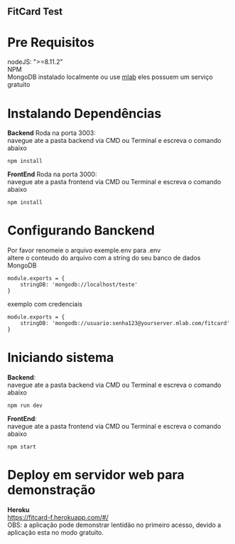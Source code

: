 ## FitCard Test

# Pre Requisitos
nodeJS: ">=8.11.2"  
NPM  
MongoDB instalado localmente ou use [mlab](https://mlab.com/) eles possuem um serviço gratuito   

# Instalando Dependências

**Backend** Roda na porta 3003:  
navegue ate a pasta backend via CMD ou Terminal e escreva o comando abaixo  
```
npm install
```
**FrontEnd** Roda na porta 3000:  
navegue ate a pasta frontend via CMD ou Terminal e escreva o comando abaixo  
```
npm install
```

# Configurando Banckend 

Por favor renomeie o arquivo exemple.env para .env   
altere o conteudo do arquivo com a string do seu banco de dados MongoDB  
```
module.exports = {
    stringDB: 'mongodb://localhost/teste'
}
```
exemplo com credenciais  
```
module.exports = {
    stringDB: 'mongodb://usuario:senha123@yourserver.mlab.com/fitcard'
}
```

# Iniciando sistema  
**Backend**:  
navegue ate a pasta backend via CMD ou Terminal e escreva o comando abaixo  
```
npm run dev
```
**FrontEnd**:  
navegue ate a pasta frontend via CMD ou Terminal e escreva o comando abaixo  
```
npm start
```

# Deploy em servidor web para demonstração
**Heroku**  
https://fitcard-f.herokuapp.com/#/  
OBS: a aplicação pode demonstrar lentidão no primeiro acesso, devido a aplicação esta no modo gratuito.  
